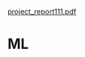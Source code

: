 [project_report111.pdf](https://github.com/AmrutaZirli/ML/files/8537433/project_report111.pdf)
# ML
